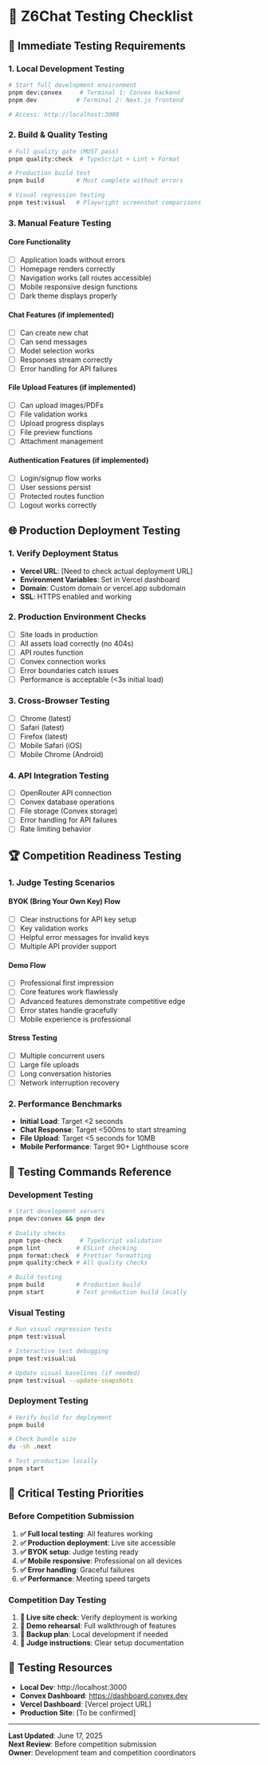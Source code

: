 # 🧪 Z6Chat Testing Checklist

## 🚀 **Immediate Testing Requirements**

### **1. Local Development Testing**
```bash
# Start full development environment
pnpm dev:convex     # Terminal 1: Convex backend
pnpm dev           # Terminal 2: Next.js frontend

# Access: http://localhost:3000
```

### **2. Build & Quality Testing**
```bash
# Full quality gate (MUST pass)
pnpm quality:check  # TypeScript + Lint + Format

# Production build test
pnpm build         # Must complete without errors

# Visual regression testing
pnpm test:visual   # Playwright screenshot comparisons
```

### **3. Manual Feature Testing**

#### **Core Functionality**
- [ ] Application loads without errors
- [ ] Homepage renders correctly
- [ ] Navigation works (all routes accessible)
- [ ] Mobile responsive design functions
- [ ] Dark theme displays properly

#### **Chat Features** (if implemented)
- [ ] Can create new chat
- [ ] Can send messages
- [ ] Model selection works
- [ ] Responses stream correctly
- [ ] Error handling for API failures

#### **File Upload Features** (if implemented)
- [ ] Can upload images/PDFs
- [ ] File validation works
- [ ] Upload progress displays
- [ ] File preview functions
- [ ] Attachment management

#### **Authentication Features** (if implemented)
- [ ] Login/signup flow works
- [ ] User sessions persist
- [ ] Protected routes function
- [ ] Logout works correctly

## 🌐 **Production Deployment Testing**

### **1. Verify Deployment Status**
- **Vercel URL**: [Need to check actual deployment URL]
- **Environment Variables**: Set in Vercel dashboard
- **Domain**: Custom domain or vercel.app subdomain
- **SSL**: HTTPS enabled and working

### **2. Production Environment Checks**
- [ ] Site loads in production
- [ ] All assets load correctly (no 404s)
- [ ] API routes function
- [ ] Convex connection works
- [ ] Error boundaries catch issues
- [ ] Performance is acceptable (<3s initial load)

### **3. Cross-Browser Testing**
- [ ] Chrome (latest)
- [ ] Safari (latest) 
- [ ] Firefox (latest)
- [ ] Mobile Safari (iOS)
- [ ] Mobile Chrome (Android)

### **4. API Integration Testing**
- [ ] OpenRouter API connection
- [ ] Convex database operations
- [ ] File storage (Convex storage)
- [ ] Error handling for API failures
- [ ] Rate limiting behavior

## 🏆 **Competition Readiness Testing**

### **1. Judge Testing Scenarios**

#### **BYOK (Bring Your Own Key) Flow**
- [ ] Clear instructions for API key setup
- [ ] Key validation works
- [ ] Helpful error messages for invalid keys
- [ ] Multiple API provider support

#### **Demo Flow**
- [ ] Professional first impression
- [ ] Core features work flawlessly
- [ ] Advanced features demonstrate competitive edge
- [ ] Error states handle gracefully
- [ ] Mobile experience is professional

#### **Stress Testing**
- [ ] Multiple concurrent users
- [ ] Large file uploads
- [ ] Long conversation histories
- [ ] Network interruption recovery

### **2. Performance Benchmarks**
- **Initial Load**: Target <2 seconds
- **Chat Response**: Target <500ms to start streaming
- **File Upload**: Target <5 seconds for 10MB
- **Mobile Performance**: Target 90+ Lighthouse score

## 🔧 **Testing Commands Reference**

### **Development Testing**
```bash
# Start development servers
pnpm dev:convex && pnpm dev

# Quality checks
pnpm type-check     # TypeScript validation
pnpm lint          # ESLint checking  
pnpm format:check  # Prettier formatting
pnpm quality:check # All quality checks

# Build testing
pnpm build         # Production build
pnpm start         # Test production build locally
```

### **Visual Testing**
```bash
# Run visual regression tests
pnpm test:visual

# Interactive test debugging
pnpm test:visual:ui

# Update visual baselines (if needed)
pnpm test:visual --update-snapshots
```

### **Deployment Testing**
```bash
# Verify build for deployment
pnpm build

# Check bundle size
du -sh .next

# Test production locally
pnpm start
```

## 🚨 **Critical Testing Priorities**

### **Before Competition Submission**
1. **✅ Full local testing**: All features working
2. **✅ Production deployment**: Live site accessible
3. **✅ BYOK setup**: Judge testing ready
4. **✅ Mobile responsive**: Professional on all devices
5. **✅ Error handling**: Graceful failures
6. **✅ Performance**: Meeting speed targets

### **Competition Day Testing**
1. **🔴 Live site check**: Verify deployment is working
2. **🔴 Demo rehearsal**: Full walkthrough of features
3. **🔴 Backup plan**: Local development if needed
4. **🔴 Judge instructions**: Clear setup documentation

## 🔗 **Testing Resources**

- **Local Dev**: http://localhost:3000
- **Convex Dashboard**: https://dashboard.convex.dev
- **Vercel Dashboard**: [Vercel project URL]
- **Production Site**: [To be confirmed]

---

**Last Updated**: June 17, 2025  
**Next Review**: Before competition submission  
**Owner**: Development team and competition coordinators